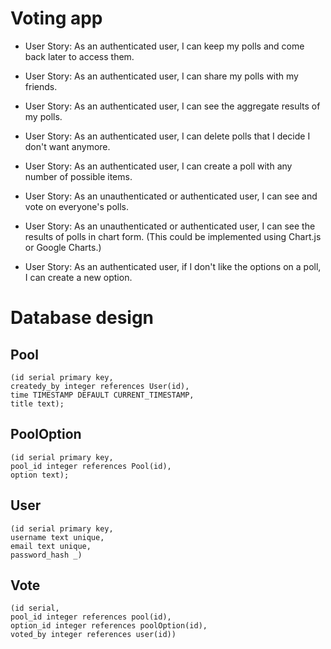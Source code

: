 # Voting app

* User Story: As an authenticated user, I can keep my polls and come back later to access them.

* User Story: As an authenticated user, I can share my polls with my friends.

* User Story: As an authenticated user, I can see the aggregate results of my polls.

* User Story: As an authenticated user, I can delete polls that I decide I don't want anymore.

* User Story: As an authenticated user, I can create a poll with any number of possible items.

* User Story: As an unauthenticated or authenticated user, I can see and vote on everyone's polls.

* User Story: As an unauthenticated or authenticated user, I can see the results of polls in chart form. (This could be implemented using Chart.js or Google Charts.)

* User Story: As an authenticated user, if I don't like the options on a poll, I can create a new option.




# Database design

## Pool

    (id serial primary key,
    createdy_by integer references User(id),
    time TIMESTAMP DEFAULT CURRENT_TIMESTAMP,
    title text);

## PoolOption

    (id serial primary key,
    pool_id integer references Pool(id),
    option text);

## User

    (id serial primary key,
    username text unique,
    email text unique,
    password_hash _)

## Vote

    (id serial,
    pool_id integer references pool(id),
    option_id integer references poolOption(id),
    voted_by integer references user(id))